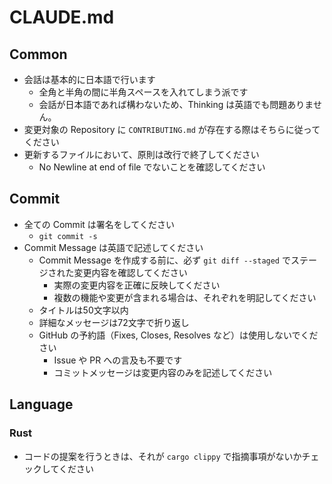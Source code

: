 # CLAUDE.md

## Common

- 会話は基本的に日本語で行います
  - 全角と半角の間に半角スペースを入れてしまう派です
  - 会話が日本語であれば構わないため、Thinking は英語でも問題ありません。
- 変更対象の Repository に `CONTRIBUTING.md` が存在する際はそちらに従ってください
- 更新するファイルにおいて、原則は改行で終了してください
  - No Newline at end of file でないことを確認してください

## Commit

- 全ての Commit は署名をしてください
  - `git commit -s`
- Commit Message は英語で記述してください
  - Commit Message を作成する前に、必ず `git diff --staged` でステージされた変更内容を確認してください
    - 実際の変更内容を正確に反映してください
    - 複数の機能や変更が含まれる場合は、それぞれを明記してください
  - タイトルは50文字以内
  - 詳細なメッセージは72文字で折り返し
  - GitHub の予約語（Fixes, Closes, Resolves など）は使用しないでください
    - Issue や PR への言及も不要です
    - コミットメッセージは変更内容のみを記述してください

## Language

### Rust

- コードの提案を行うときは、それが `cargo clippy` で指摘事項がないかチェックしてください
